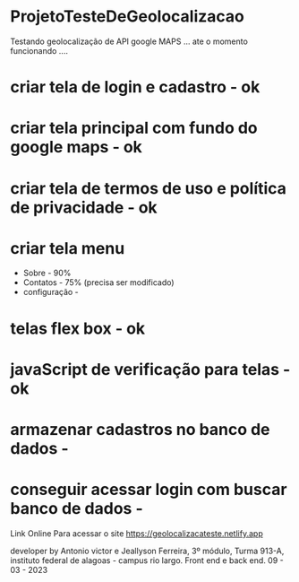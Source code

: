 # ProjetoTesteDeGeolocalizacao
Testando geolocalização de API google MAPS ... ate o momento funcionando .... 

# criar tela de login e cadastro - ok
# criar tela principal com fundo do google maps - ok
# criar tela de termos de uso e política de privacidade - ok
# criar tela menu 
*    Sobre - 90% 
*   Contatos - 75% (precisa ser modificado)
*  configuração -
# telas flex box - ok
# javaScript de verificação para telas - ok
# armazenar cadastros no banco de dados -
# conseguir acessar login com buscar banco de dados -  



Link Online Para acessar o site https://geolocalizacateste.netlify.app 



developer by Antonio victor e Jeallyson Ferreira, 3º módulo, Turma 913-A, instituto federal de alagoas - campus rio largo.
Front end e back end.
09 - 03 - 2023